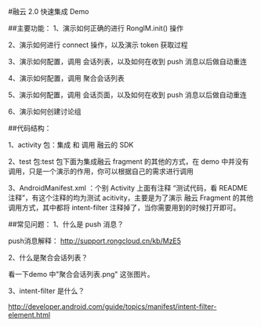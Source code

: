 #融云 2.0 快速集成 Demo 

##主要功能： 
1、演示如何正确的进行 RongIM.init() 操作

2、演示如何进行 connect 操作，以及演示 token 获取过程

3、演示如何配置，调用 会话列表，以及如何在收到 push 消息以后做自动重连

4、演示如何配置，调用 聚合会话列表

5、演示如何配置，调用 会话页面，以及如何在收到 push 消息以后做自动重连

6、演示如何创建讨论组


##代码结构：

1、activity 包：集成 和 调用 融云的 SDK

2、test 包:test 包下面为集成融云 fragment 的其他的方式，在 demo 中并没有调用，只是一个演示的作用，你可以根据自己的需求进行调用

3、AndroidManifest.xml ：个别 Activity 上面有注释 “测试代码，看 README 注释”，有这个注释的均为测试 acitivity，主要是为了演示 融云 Fragment 的其他调用方式，其中都将 intent-filter 注释掉了，当你需要用到的时候打开即可。


##常见问题：
1、什么是 push 消息？

  push消息解释： http://support.rongcloud.cn/kb/MzE5
  
2、什么是聚合会话列表？

  看一下demo 中"聚合会话列表.png" 这张图片。
  
3、intent-filter 是什么？

  http://developer.android.com/guide/topics/manifest/intent-filter-element.html 



